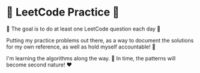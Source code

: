 # :100: LeetCode Practice :100:

:calendar: The goal is to do at least one LeetCode question each day :calendar:

Putting my practice problems out there, as a way to document the solutions for my own reference, as well as hold myself accountable! :100:

I'm learning the algorithms along the way. :apple:  In time, the patterns will become second nature! :heart:
